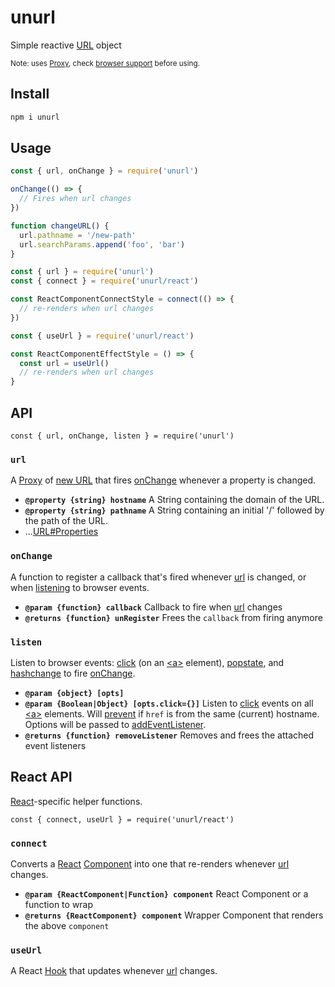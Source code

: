 # unurl

Simple reactive [URL] object

<sup>Note: uses [Proxy], check [browser support][proxy-support] before using.</sup>

## Install

```sh
npm i unurl
```

## Usage

```js
const { url, onChange } = require('unurl')

onChange(() => {
  // Fires when url changes
})

function changeURL() {
  url.pathname = '/new-path'
  url.searchParams.append('foo', 'bar')
}
```
```js
const { url } = require('unurl')
const { connect } = require('unurl/react')

const ReactComponentConnectStyle = connect(() => {
  // re-renders when url changes
})
```
```jsx
const { useUrl } = require('unurl/react')

const ReactComponentEffectStyle = () => {
  const url = useUrl()
  // re-renders when url changes
}
```

## API

```
const { url, onChange, listen } = require('unurl')
```

### **`url`**

A [Proxy] of [new URL][URL] that fires [onChange] whenever a property is changed.

* **`@property {string} hostname`**  A String containing the domain of the URL.
* **`@property {string} pathname`**      A String containing an initial '/' followed by the path of the URL.
* ...[URL#Properties]

### **`onChange`**

A function to register a callback that's fired whenever [url] is changed, or when [listening][listen] to browser events.

* **`@param {function} callback`** Callback to fire when [url] changes
* **`@returns {function} unRegister`** Frees the `callback` from firing anymore

### **`listen`**

Listen to browser events: [click] (on an [\<a>] element), [popstate], and [hashchange] to fire [onChange].

* **`@param {object} [opts]`**
* **`@param {Boolean|Object} [opts.click={}]`** Listen to [click] events on all [\<a>] elements. Will [prevent][preventDefault] if `href` is from the same (current) hostname. Options will be passed to [addEventListener].
* **`@returns {function} removeListener`** Removes and frees the attached event listeners

## React API

[React]-specific helper functions.

```
const { connect, useUrl } = require('unurl/react')
```

### **`connect`**

Converts a [React] [Component] into one that re-renders whenever [url] changes.

* **`@param {ReactComponent|Function} component`** React Component or a function to wrap
* **`@returns {ReactComponent} component`** Wrapper Component that renders the above `component`

### **`useUrl`**

A React [Hook] that updates whenever [url] changes.


[url]: #url
[onChange]: #onChange
[listen]: #listen

[URL]: https://developer.mozilla.org/en-US/docs/Web/API/URL
[URL#Properties]: https://developer.mozilla.org/en-US/docs/Web/API/URL#Properties
[Proxy]: https://developer.mozilla.org/en/docs/Web/JavaScript/Reference/Global_Objects/Proxy
[proxy-support]: http://caniuse.com/proxy
[searchParams]: https://developer.mozilla.org/en-US/docs/Web/API/URLSearchParams

[click]: https://developer.mozilla.org/en-US/docs/Web/API/HTMLElement/click
[\<a>]: https://developer.mozilla.org/en-US/docs/Web/HTML/Element/a
[preventDefault]: https://developer.mozilla.org/en-US/docs/Web/API/Event/preventDefault
[addEventListener]: https://developer.mozilla.org/en-US/docs/Web/API/EventTarget/addEventListener
[popstate]: https://developer.mozilla.org/en-US/docs/Web/API/Window/popstate_event
[hashchange]: https://developer.mozilla.org/en-US/docs/Web/API/Window/hashchange_event

[React]: https://reactjs.org
[Component]: https://reactjs.org/docs/react-component.html
[Hook]: https://reactjs.org/docs/hooks-intro.html
